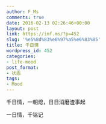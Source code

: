```yaml
---
author: F_Ms
comments: true
date: 2016-02-13 02:26:46+00:00
layout: post
link: https://imf.ms/?p=452
slug: '%e5%8d%83%e6%97%a5%e6%83%85'
title: 千日情
wordpress_id: 452
categories:
- life-mood
post_format:
- 状态
tags:
- Mood
---
```


千日情，一朝熄，日日消磨渣事起

一日情，千铭记
